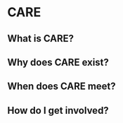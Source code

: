 # CARE

## What is CARE?

## Why does CARE exist?

## When does CARE meet?

## How do I get involved?